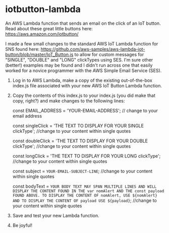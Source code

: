 # iotbutton-lambda
An AWS Lambda function that sends an email on the click of an IoT button. 
Read about these great little buttons here: https://aws.amazon.com/iotbutton/

I made a few small changes to the standard AWS IoT Lambda function for SNS found here: https://github.com/aws-samples/aws-lambda-iot-button/blob/master/IoT_Button.js to allow for custom messages for "SINGLE", "DOUBLE" and "LONG" clickTypes using SES. I'm sure other (better!) examples may be found and I didn't run across one that easily worked for a novice programmer with the AWS Simple Email Service (SES). 

1. Log in to AWS Lambda, make a copy of the existing out-of-the-box index.js file associated with your new AWS IoT Button Lambda function.
2. Copy the contents of this index.js to your index.js (you did make that copy, right?) and make changes to the following lines:
   
   const EMAIL_ADDRESS = 'YOUR-EMAIL-ADDRESS'; // change to your email address
   
   const singleClick = 'THE TEXT TO DISPLAY FOR YOUR SINGLE clickType'; //change to your content within single quotes
   
   const doubleClick = 'THE TEXT TO DISPLAY FOR YOUR DOUBLE clickType';  //change to your content within single quotes
   
   const longClick = 'THE TEXT TO DISPLAY FOR YOUR LONG clickType';  //change to your content within single quotes
   
   const subject = `YOUR-EMAIL-SUBJECT-LINE`; //change to your content within single quotes
   
   const bodyText = `YOUR BODY TEXT MAY SPAN MULTIPLE LINES AND WILL DISPLAY THE CONTENT FOUND IN THE var nomAlert AND THE const payload FOUND ABOVE. TO DISPLAY THE CONTENT OF nomAlert, USE ${nomAlert} AND TO DISPLAY THE CONTENT OF payload USE ${payload}`;  //change to your content within single quotes
 3. Save and test your new Lambda function.
 4. Be joyful!
